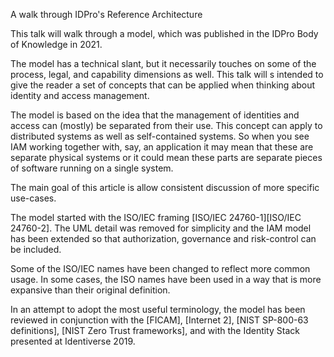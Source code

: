 A walk through IDPro's Reference Architecture

This talk will walk through a model, which was published in the IDPro Body of Knowledge in 2021. 

The model has a technical slant, but it necessarily touches on some of the process, legal, and capability dimensions as well.  This talk will s intended to give the reader a set of concepts that can be applied when thinking about identity and access management.  

The model is based on the idea that the management of identities and access can (mostly) be separated from their use.  This concept can apply to distributed systems as well as self-contained systems.  So when you see IAM working together with, say, an application it may mean that these are separate physical systems or it could mean these parts are separate pieces of software running on a single system.

The main goal of this article is allow consistent discussion of more specific use-cases. 

The model started with the ISO/IEC framing [ISO/IEC 24760-1][ISO/IEC 24760-2]. The UML detail was removed for simplicity and the IAM model has been extended so that authorization, governance and risk-control can be included.

Some of the ISO/IEC names have been changed to reflect more common usage. In some cases, the ISO names have been used in a way that is more expansive than their original definition.

In an attempt to adopt the most useful terminology, the model has been reviewed in conjunction with the [FICAM], [Internet 2], [NIST SP-800-63 definitions],  [NIST Zero Trust frameworks], and with the Identity Stack presented at Identiverse 2019.